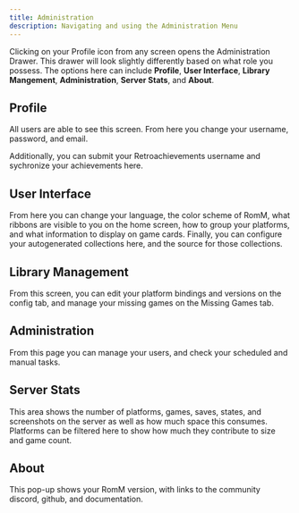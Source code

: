 ```yaml
---
title: Administration
description: Navigating and using the Administration Menu
---
```


Clicking on your Profile icon from any screen opens the Administration Drawer. This drawer will look slightly differently based on what role you possess. The options here can include **Profile**, **User Interface**, **Library Mangement**, **Administration**, **Server Stats**, and **About**.

## Profile

All users are able to see this screen. From here you change your username, password, and email.

Additionally, you can submit your Retroachievements username and sychronize your achievements here.

## User Interface

From here you can change your language, the color scheme of RomM, what ribbons are visible to you on the home screen, how to group your platforms, and what information to display on game cards. Finally, you can configure your autogenerated collections here, and the source for those collections.

## Library Management

From this screen, you can edit your platform bindings and versions on the config tab, and manage your missing games on the Missing Games tab.

## Administration

From this page you can manage your users, and check your scheduled and manual tasks.

## Server Stats

This area shows the number of platforms, games, saves, states, and screenshots on the server as well as how much space this consumes. Platforms can be filtered here to show how much they contribute to size and game count.

## About

This pop-up shows your RomM version, with links to the community discord, github, and documentation.
